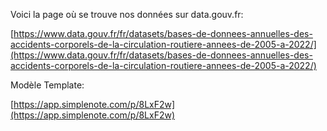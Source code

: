 Voici la page où se trouve nos données sur data.gouv.fr:

[https://www.data.gouv.fr/fr/datasets/bases-de-donnees-annuelles-des-accidents-corporels-de-la-circulation-routiere-annees-de-2005-a-2022/](https://www.data.gouv.fr/fr/datasets/bases-de-donnees-annuelles-des-accidents-corporels-de-la-circulation-routiere-annees-de-2005-a-2022/)


Modèle Template:

[https://app.simplenote.com/p/8LxF2w](https://app.simplenote.com/p/8LxF2w)

